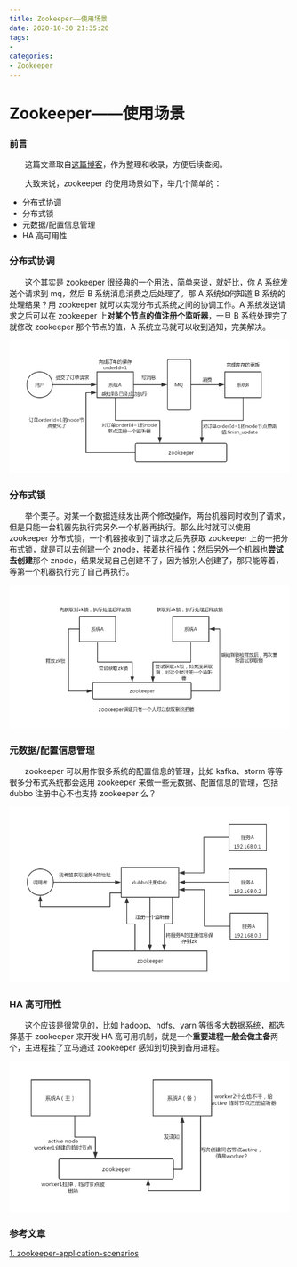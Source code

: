 ```yaml
---
title: Zookeeper——使用场景
date: 2020-10-30 21:35:20
tags:
- 
categories:
- Zookeeper 
---
```


# Zookeeper——使用场景

### 前言

  这篇文章取自[这篇博客](https://github.com/doocs/advanced-java/blob/master/docs/distributed-system/zookeeper-application-scenarios.md)，作为整理和收录，方便后续查阅。

  大致来说，zookeeper 的使用场景如下，举几个简单的：

- 分布式协调
- 分布式锁
- 元数据/配置信息管理
- HA 高可用性

### 分布式协调

  这个其实是 zookeeper 很经典的一个用法，简单来说，就好比，你 A 系统发送个请求到 mq，然后 B 系统消息消费之后处理了。那 A 系统如何知道 B 系统的处理结果？用 zookeeper 就可以实现分布式系统之间的协调工作。A 系统发送请求之后可以在 zookeeper 上**对某个节点的值注册个监听器**，一旦 B 系统处理完了就修改 zookeeper 那个节点的值，A 系统立马就可以收到通知，完美解决。

[![zookeeper-distributed-coordination](https://raw.githubusercontent.com/yangtzeshore/images/main/Zookeeper/zookeeper-distributed-coordination.png)](https://yangtzeshore.github.io/2020/10/30/Zookeeper-使用场景/)

### 分布式锁

  举个栗子。对某一个数据连续发出两个修改操作，两台机器同时收到了请求，但是只能一台机器先执行完另外一个机器再执行。那么此时就可以使用 zookeeper 分布式锁，一个机器接收到了请求之后先获取 zookeeper 上的一把分布式锁，就是可以去创建一个 znode，接着执行操作；然后另外一个机器也**尝试去创建**那个 znode，结果发现自己创建不了，因为被别人创建了，那只能等着，等第一个机器执行完了自己再执行。

[![zookeeper-distributed-lock-demo](https://raw.githubusercontent.com/yangtzeshore/images/main/Zookeeper/zookeeper-distributed-lock-demo.png)](https://yangtzeshore.github.io/2020/10/30/Zookeeper-使用场景/)

### 元数据/配置信息管理

  zookeeper 可以用作很多系统的配置信息的管理，比如 kafka、storm 等等很多分布式系统都会选用 zookeeper 来做一些元数据、配置信息的管理，包括 dubbo 注册中心不也支持 zookeeper 么？

[![zookeeper-meta-data-manage](https://raw.githubusercontent.com/yangtzeshore/images/main/Zookeeper/zookeeper-meta-data-manage.png)](https://yangtzeshore.github.io/2020/10/30/Zookeeper-使用场景/)

### HA 高可用性

  这个应该是很常见的，比如 hadoop、hdfs、yarn 等很多大数据系统，都选择基于 zookeeper 来开发 HA 高可用机制，就是一个**重要进程一般会做主备**两个，主进程挂了立马通过 zookeeper 感知到切换到备用进程。

[![zookeeper-active-standby](https://raw.githubusercontent.com/yangtzeshore/images/main/Zookeeper/zookeeper-active-standby.png)](https://yangtzeshore.github.io/2020/10/30/Zookeeper-使用场景/)

### 参考文章

[1. zookeeper-application-scenarios](https://github.com/doocs/advanced-java/blob/master/docs/distributed-system/zookeeper-application-scenarios.md)